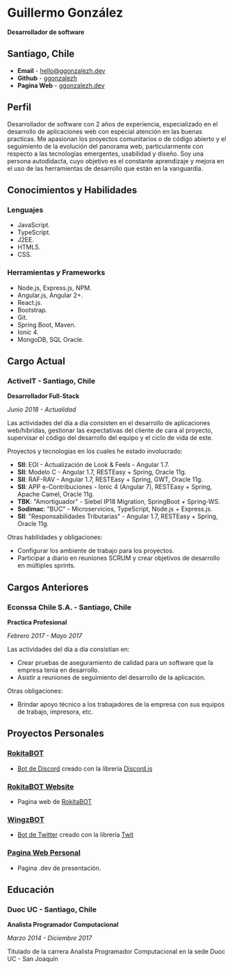 # Guillermo González

**Desarrollador de software**

## Santiago, Chile

- **Email** - [hello@ggonzalezh.dev](mailto:hello@ggonzalezh.dev)
- **Github** - [ggonzalezh](https://github.com/ggonzalezh)
- **Pagina Web** - [ggonzalezh.dev](https://ggonzalezh.dev)

## Perfil

Desarrollador de software con 2 años de experiencia, especializado en el desarrollo de aplicaciones web con especial atención en las buenas practicas. Me apasionan los proyectos comunitarios o de código abierto y el seguimiento de la evolución del panorama web, particularmente con respecto a las tecnologías emergentes, usabilidad y diseño. Soy una persona autodidacta, cuyo objetivo es el constante aprendizaje y mejora en el uso de las herramientas de desarrollo que están en la vanguardia.

## Conocimientos y Habilidades
 
### Lenguajes
 
- JavaScript.
- TypeScript.
- J2EE.
- HTML5.
- CSS.

### Herramientas y Frameworks
 
- Node.js, Express.js, NPM.
- Angular.js, Angular 2+.
- React.js.
- Bootstrap.
- Git.
- Spring Boot, Maven.
- Ionic 4.
- MongoDB, SQL Oracle.

## Cargo Actual

### ActiveIT - Santiago, Chile

**Desarrollador Full-Stack**

_Junio 2018 - Actualidad_

Las actividades del día a día consisten en el desarrollo de aplicaciones web/hibridas, gestionar las expectativas del cliente de cara al proyecto, supervisar el código del desarrollo del equipo y el ciclo de vida de este.

Proyectos y tecnologías en los cuales he estado involucrado:

- **SII**: EOI - Actualización de Look & Feels - Angular 1.7.
- **SII**: Modelo C - Angular 1.7, RESTEasy + Spring, Oracle 11g.
- **SII**: RAF-RAV - Angular 1.7, RESTEasy + Spring, GWT, Oracle 11g.
- **SII**: APP e-Contribuciones - Ionic 4 (Angular 7), RESTEasy + Spring, Apache Camel, Oracle 11g.
- **TBK**: "Amortiguador" - Siebel IP18 Migration, SpringBoot + Spring-WS.
- **Sodimac**: "BUC" - Microservicios, TypeScript, Node.js + Express.js.
- **SII**: "Responsabilidades Tributarias" - Angular 1.7, RESTEasy + Spring, Oracle 11g.

Otras habilidades y obligaciones: 

- Configurar los ambiente de trabajo para los proyectos.
- Participar a diario en reuniones SCRUM y crear objetivos de desarrollo en múltiples sprints.

## Cargos Anteriores

### Econssa Chile S.A. - Santiago, Chile

**Practica Profesional**

_Febrero 2017 - Mayo 2017_

Las actividades del día a día consistían en:
- Crear pruebas de aseguramiento de calidad para un software que la empresa tenía en desarrollo.
- Asistir a reuniones de seguimiento del desarrollo de la aplicación.

Otras obligaciones:

- Brindar apoyo técnico a los trabajadores de la empresa con sus equipos de trabajo, impresora, etc.

## Proyectos Personales

### [RokitaBOT](https://github.com/ggonzalezh/rokita-bot)

- [Bot de Discord](https://discordapp.com/oauth2/authorize?client_id=414719351338565632&scope=bot) creado con la librería [Discord.js](https://discord.js.org/#/)

### [RokitaBOT Website](https://github.com/ggonzalezh/rokitabot-web)

- Pagina web de [RokitaBOT](https://github.com/ggonzalezh/rokita-bot)

### [WingzBOT](https://github.com/ggonzalezh/wingz-bot)

- [Bot de Twitter](https://twitter.com/WingzBOT) creado con la librería [Twit](https://www.npmjs.com/package/twit)

### [Pagina Web Personal](https://ggonzalezh.dev)

- Pagina .dev de presentación.

## Educación

### Duoc UC - Santiago, Chile

**Analista Programador Computacional**

_Marzo 2014 - Diciembre 2017_

Titulado de la carrera Analista Programador Computacional en la sede Duoc UC - San Joaquín
